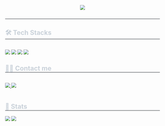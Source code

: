 <div align= "center">
    <img src="https://capsule-render.vercel.app/api?type=waving&color=ffe5e5&height=120&text=Hello,%20I'm%20YeEun&animation=&fontColor=e0e0e0&fontSize=50" />
    </div>
    <div style="text-align: left;"> 
    <h2 style="border-bottom: 1px solid #21262d; color: #c9d1d9;">  </h2>  
    <div style="font-weight: 700; font-size: 15px; text-align: left; color: #c9d1d9;">  </div> 
    </div>
    <div style="text-align: left;">
    <h2 style="border-bottom: 1px solid #21262d; color: #c9d1d9;"> 🛠️ Tech Stacks </h2> <br> 
    <div style="margin: ; text-align: left;" "text-align: left;"> <img src="https://img.shields.io/badge/Figma-F24E1E?style=plastic&logo=Figma&logoColor=white">
          <img src="https://img.shields.io/badge/Java-007396?style=plastic&logo=Java&logoColor=white">
          <img src="https://img.shields.io/badge/Python-3776AB?style=plastic&logo=Python&logoColor=white">
          <img src="https://img.shields.io/badge/Tensorflow-FF6F00?style=plastic&logo=Tensorflow&logoColor=white">
          </div>
    <h2 style="border-bottom: 1px solid #21262d; color: #c9d1d9;"> 🧑‍💻 Contact me </h2> <br> 
    <div style="text-align: left;">
        <a href="https://www.instagram.com/yes._.1112/">
            <img src="https://img.shields.io/badge/Instagram-E4405F?style=plastic&logo=Instagram&logoColor=white&link=https://www.instagram.com/yes._.1112/">
        </a>
        <a href="https://www.linkedin.com/in/yeeun-choi/">
            <img src="https://img.shields.io/badge/LinkedIn-0A66C2?style=plastic&logo=LinkedIn&logoColor=white&link=https://www.linkedin.com/in/yeeun-choi/">
        </a>
    </div>  <br> 
    <div style="text-align: left;">  </div> 
    </div>
    <div style="text-align: left;"> 
    <h2 style="border-bottom: 1px solid #21262d; color: #c9d1d9;"> 🏅 Stats </h2> <div style="text-align: left;"> <img src="https://github-readme-stats.vercel.app/api?username=yeeun-a&bg_color=180,fde8ef,00000000&title_color=797777&text_color=797777"
         /> <img src="https://github-readme-stats.vercel.app/api/top-langs/?username=yeeun-a&layout=compact&bg_color=180,fde8ef,00000000&title_color=797777&text_color=797777"
           /> </div> 
    </div>
    
<!--
**yeeun-a/yeeun-a** is a ✨ _special_ ✨ repository because its `README.md` (this file) appears on your GitHub profile.

Here are some ideas to get you started:

- 🔭 I’m currently working on ...
- 🌱 I’m currently learning ...
- 👯 I’m looking to collaborate on ...
- 🤔 I’m looking for help with ...
- 💬 Ask me about ...
- 📫 How to reach me: ...
- 😄 Pronouns: ...
- ⚡ Fun fact: ...
-->
